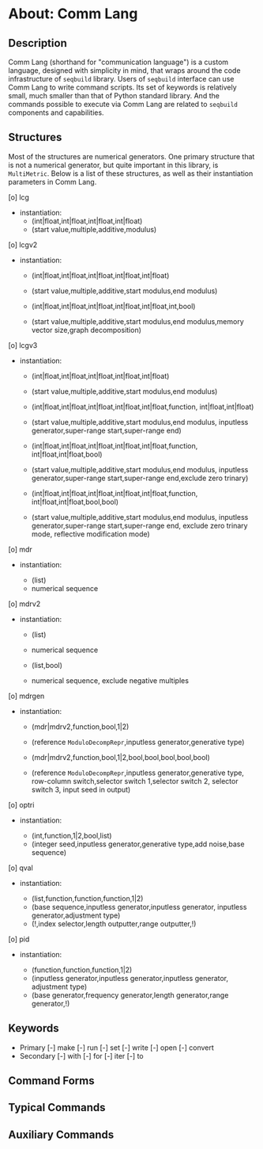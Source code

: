 # About: Comm Lang 

## Description

Comm Lang (shorthand for "communication language") is a custom 
language, designed with simplicity in mind, that wraps around 
the code infrastructure of `seqbuild` library. Users of `seqbuild` 
interface can use Comm Lang to write command scripts. Its set of 
keywords is relatively small, much smaller than that of Python 
standard library. And the commands possible to execute via Comm Lang 
are related to `seqbuild` components and capabilities.

## Structures 

Most of the structures are numerical generators. One primary 
structure that is not a numerical generator, but quite important 
in this library, is `MultiMetric`. Below is a list of these structures, 
as well as their instantiation parameters in Comm Lang. 

[o] lcg 
- instantiation:  
    * (int|float,int|float,int|float,int|float)  
    * (start value,multiple,additive,modulus)  

[o] lcgv2 
- instantiation: 
    * (int|float,int|float,int|float,int|float,int|float)  
    * (start value,multiple,additive,start modulus,end modulus)  

    * (int|float,int|float,int|float,int|float,int|float,int,bool)  
    * (start value,multiple,additive,start modulus,end modulus,memory vector size,graph decomposition)  

[o] lcgv3 
- instantiation: 
    * (int|float,int|float,int|float,int|float,int|float)  
    * (start value,multiple,additive,start modulus,end modulus)  

    * (int|float,int|float,int|float,int|float,int|float,function,
      int|float,int|float)  
    * (start value,multiple,additive,start modulus,end modulus,
        inputless generator,super-range start,super-range end)   

    * (int|float,int|float,int|float,int|float,int|float,function,
      int|float,int|float,bool)  
    * (start value,multiple,additive,start modulus,end modulus,
        inputless generator,super-range start,super-range end,exclude zero trinary)  

    * (int|float,int|float,int|float,int|float,int|float,function,
      int|float,int|float,bool,bool)  
    * (start value,multiple,additive,start modulus,end modulus,
        inputless generator,super-range start,super-range end,
        exclude zero trinary mode, reflective modification mode)  

[o] mdr 
- instantiation:  

    * (list)  
    * numerical sequence  

[o] mdrv2 
- instantiation:  

    * (list)  
    * numerical sequence  

    * (list,bool)  
    * numerical sequence, exclude negative multiples  

[o] mdrgen 
- instantiation:  

    * (mdr|mdrv2,function,bool,1|2)  
    * (reference `ModuloDecompRepr`,inputless generator,generative type)  

    * (mdr|mdrv2,function,bool,1|2,bool,bool,bool,bool,bool)  
    * (reference `ModuloDecompRepr`,inputless generator,generative type,
        row-column switch,selector switch 1,selector switch 2, selector switch 3, 
        input seed in output)  

[o] optri  
- instantiation: 

    * (int,function,1|2,bool,list)  
    * (integer seed,inputless generator,generative type,add noise,base sequence)  

[o] qval  
- instantiation:  

    * (list,function,function,function,1|2)  
    * (base sequence,inputless generator,inputless generator,
        inputless generator,adjustment type)  
    * (!,index selector,length outputter,range outputter,!)

[o] pid  
- instantiation:  

    * (function,function,function,1|2)  
    * (inputless generator,inputless generator,inputless generator,
        adjustment type)  
    * (base generator,frequency generator,length generator,range generator,!)  

## Keywords 

- Primary 
    [-] make 
    [-] run 
    [-] set 
    [-] write 
    [-] open 
    [-] convert 
- Secondary 
    [-] with
    [-] for 
    [-] iter
    [-] to

## Command Forms 

## Typical Commands 

## Auxiliary Commands 
